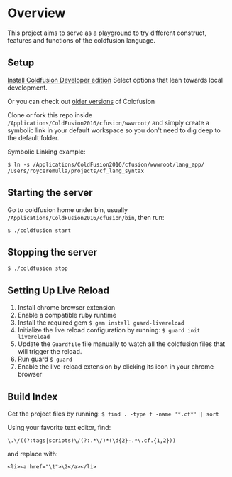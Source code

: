 # Overview

This project aims to serve as a playground to try different construct, features and functions of the coldfusion language.


## Setup 

[Install Coldfusion Developer edition](http://www.adobe.com/sea/products/coldfusion-family.html) Select options that lean towards local development.

Or you can check out [older versions](http://www.cfmlrepo.com/) of Coldfusion



Clone or fork this repo inside `/Applications/ColdFusion2016/cfusion/wwwroot/` and simply create a symbolic link in your default workspace so you don't need to dig deep to the default folder.

Symbolic Linking example:
```
$ ln -s /Applications/ColdFusion2016/cfusion/wwwroot/lang_app/ /Users/royceremulla/projects/cf_lang_syntax
```


## Starting the server

Go to coldfusion home under bin, usually `/Applications/ColdFusion2016/cfusion/bin`, then run:
```
$ ./coldfusion start
```

## Stopping the server
```
$ ./coldfusion stop
```


## Setting Up Live Reload

1. Install chrome browser extension  
2. Enable a compatible ruby runtime  
3. Install the required gem `$ gem install guard-livereload`
4. Initialize the live reload configuration  by running: `$ guard init livereload`
5. Update the `Guardfile` file manually to watch all the coldfusion files that will trigger the reload.
6. Run guard `$ guard`
7. Enable the live-reload extension by clicking its icon in your chrome browser



## Build Index

Get the project files by running: `$ find . -type f -name '*.cf*' | sort`

Using your favorite text editor, find:
```
\.\/((?:tags|scripts)\/(?:.*\/)*(\d{2}-.*\.cf.{1,2}))
```
and replace with:
```
<li><a href="\1">\2</a></li>
```
